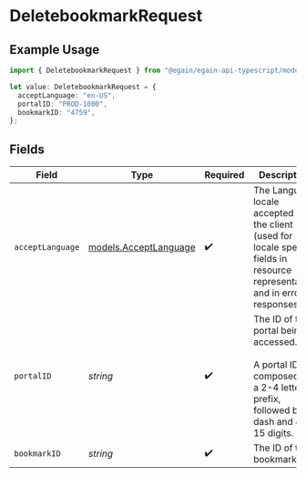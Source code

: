 # DeletebookmarkRequest

## Example Usage

```typescript
import { DeletebookmarkRequest } from "@egain/egain-api-typescript/models/operations";

let value: DeletebookmarkRequest = {
  acceptLanguage: "en-US",
  portalID: "PROD-1000",
  bookmarkID: "4759",
};
```

## Fields

| Field                                                                                                                           | Type                                                                                                                            | Required                                                                                                                        | Description                                                                                                                     | Example                                                                                                                         |
| ------------------------------------------------------------------------------------------------------------------------------- | ------------------------------------------------------------------------------------------------------------------------------- | ------------------------------------------------------------------------------------------------------------------------------- | ------------------------------------------------------------------------------------------------------------------------------- | ------------------------------------------------------------------------------------------------------------------------------- |
| `acceptLanguage`                                                                                                                | [models.AcceptLanguage](../../models/acceptlanguage.md)                                                                         | :heavy_check_mark:                                                                                                              | The Language locale accepted by the client (used for locale specific fields in resource representation and in error responses). | en-US                                                                                                                           |
| `portalID`                                                                                                                      | *string*                                                                                                                        | :heavy_check_mark:                                                                                                              | The ID of the portal being accessed.<br><br>A portal ID is composed of a 2-4 letter prefix, followed by a dash and 4-15 digits. | PROD-1000                                                                                                                       |
| `bookmarkID`                                                                                                                    | *string*                                                                                                                        | :heavy_check_mark:                                                                                                              | The ID of the bookmark.                                                                                                         | 4759                                                                                                                            |